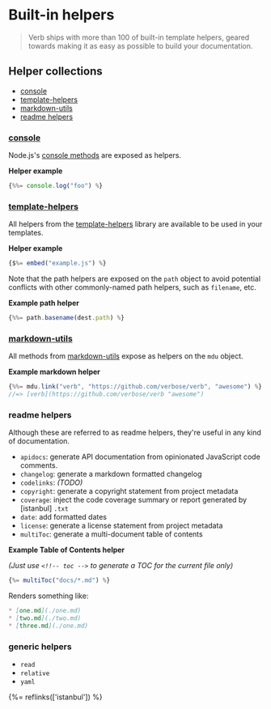 # Built-in helpers

> Verb ships with more than 100 of built-in template helpers, geared towards making it as easy as possible to build your documentation.

## Helper collections

- [console](#console)
- [template-helpers](#template-helpers)
- [markdown-utils](#markdown-utils)
- [readme helpers](#readme-helpers)

### [console]

Node.js's [console methods][console] are exposed as helpers.

**Helper example**

```js
{%%= console.log("foo") %}
```

### [template-helpers]

All helpers from the [template-helpers] library are available to be used in your templates.

**Helper example**

```js
{$%= embed("example.js") %}
```

Note that the path helpers are exposed on the `path` object to avoid potential conflicts with other commonly-named path helpers, such as `filename`, etc.

**Example path helper**

```js
{%%= path.basename(dest.path) %}
```

### [markdown-utils]

All methods from [markdown-utils] expose as helpers on the `mdu` object.

**Example markdown helper**

```js
{%%= mdu.link("verb", "https://github.com/verbose/verb", "awesome") %}
//=> [verb](https://github.com/verbose/verb "awesome")
```

### readme helpers

Although these are referred to as readme helpers, they're useful in any kind of documentation.

- `apidocs`: generate API documentation from opinionated JavaScript code comments.
- `changelog`: generate a markdown formatted changelog
- `codelinks`:  _(TODO)_
- `copyright`: generate a copyright statement from project metadata
- `coverage`: inject the code coverage summary or report generated by [istanbul] `.txt`
- `date`: add formatted dates
- `license`: generate a license statement from project metadata
- `multiToc`: generate a multi-document table of contents


**Example Table of Contents helper**

_(Just use `<!!-- toc -->` to generate a TOC for the current file only)_

```js
{%= multiToc("docs/*.md") %}
```

Renders something like:

```markdown
* [one.md](./one.md)
* [two.md](./two.md)
* [three.md](./one.md)
```

### generic helpers

- `read`
- `relative`
- `yaml`



[console]: https://nodejs.org/api/console.html
[template-helpers]: https://github.com/jonschlinkert/template-helpers
[markdown-utils]: https://github.com/jonschlinkert/markdown-utils


{%= reflinks(['istanbul']) %}
